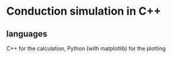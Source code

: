# Conduction simulation in C++
## languages
C++ for the calculation,
Python (with matplotlib) for the plotting
